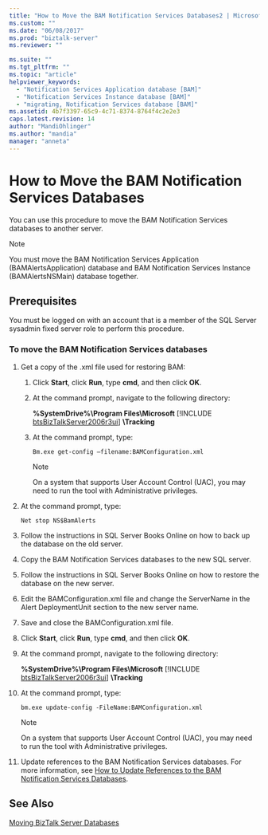```yaml
---
title: "How to Move the BAM Notification Services Databases2 | Microsoft Docs"
ms.custom: ""
ms.date: "06/08/2017"
ms.prod: "biztalk-server"
ms.reviewer: ""

ms.suite: ""
ms.tgt_pltfrm: ""
ms.topic: "article"
helpviewer_keywords: 
  - "Notification Services Application database [BAM]"
  - "Notification Services Instance database [BAM]"
  - "migrating, Notification Services database [BAM]"
ms.assetid: 4b7f3397-65c9-4c71-8374-8764f4c2e2e3
caps.latest.revision: 14
author: "MandiOhlinger"
ms.author: "mandia"
manager: "anneta"
---
```

# How to Move the BAM Notification Services Databases
You can use this procedure to move the BAM Notification Services databases to another server.  
  
> [!NOTE]
>  You must move the BAM Notification Services Application (BAMAlertsApplication) database and BAM Notification Services Instance (BAMAlertsNSMain) database together.  
  
## Prerequisites  
 You must be logged on with an account that is a member of the SQL Server sysadmin fixed server role to perform this procedure.  
  
### To move the BAM Notification Services databases  
  
1. Get a copy of the .xml file used for restoring BAM:  
  
   1. Click **Start**, click **Run**, type **cmd**, and then click **OK**.  
  
   2. At the command prompt, navigate to the following directory:  
  
       <strong>%SystemDrive%\Program Files\Microsoft</strong>  [!INCLUDE [btsBizTalkServer2006r3ui](../includes/btsbiztalkserver2006r3ui-md.md)] <strong>\Tracking</strong>  
  
   3. At the command prompt, type:  
  
      ```  
      Bm.exe get-config –filename:BAMConfiguration.xml  
      ```  
  
      > [!NOTE]
      >  On a system that supports User Account Control (UAC), you may need to run the tool with Administrative privileges.  
  
2. At the command prompt, type:  
  
   ```  
   Net stop NS$BamAlerts  
   ```  
  
3. Follow the instructions in SQL Server Books Online on how to back up the database on the old server.  
  
4. Copy the BAM Notification Services databases to the new SQL server.  
  
5. Follow the instructions in SQL Server Books Online on how to restore the database on the new server.  
  
6. Edit the BAMConfiguration.xml file and change the ServerName in the Alert DeploymentUnit section to the new server name.  
  
7. Save and close the BAMConfiguration.xml file.  
  
8. Click **Start**, click **Run**, type **cmd**, and then click **OK**.  
  
9. At the command prompt, navigate to the following directory:  
  
     <strong>%SystemDrive%\Program Files\Microsoft</strong>  [!INCLUDE [btsBizTalkServer2006r3ui](../includes/btsbiztalkserver2006r3ui-md.md)] <strong>\Tracking</strong>  
  
10. At the command prompt, type:  
  
    ```  
    bm.exe update-config -FileName:BAMConfiguration.xml  
    ```  
  
    > [!NOTE]
    >  On a system that supports User Account Control (UAC), you may need to run the tool with Administrative privileges.  
  
11. Update references to the BAM Notification Services databases. For more information, see [How to Update References to the BAM Notification Services Databases](../core/how-to-update-references-to-the-bam-notification-services-databases.md).  
  
## See Also  
 [Moving BizTalk Server Databases](../core/moving-biztalk-server-databases.md)